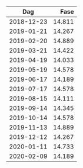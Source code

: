 Dag        | Fase
-----------|------:
2018-12-23 | 14.811
2019-01-21 | 14.267
2019-02-20 | 14.889
2019-03-21 | 14.422
2019-04-19 | 14.033
2019-05-19 | 14.578
2019-06-17 | 14.189
2019-07-17 | 14.578
2019-08-15 | 14.111
2019-09-14 | 14.345
2019-10-14 | 14.578
2019-11-13 | 14.889
2019-12-12 | 14.267
2020-01-11 | 14.733
2020-02-09 | 14.189
